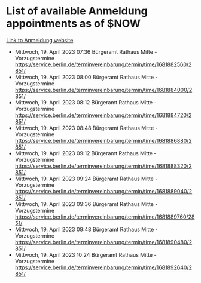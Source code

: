 # List of available Anmeldung appointments as of $NOW
[Link to Anmeldung website](https://service.berlin.de/terminvereinbarung/termin/tag.php?termin=1&anliegen[]=120686&dienstleisterlist=122210,122217,327316,122219,327312,122227,327314,122231,327346,122243,327348,122254,122252,329742,122260,329745,122262,329748,122271,327278,122273,327274,122277,327276,330436,122280,327294,122282,327290,122284,327292,122291,327270,122285,327266,122286,327264,122296,327268,150230,329760,122297,327286,122294,327284,122312,329763,122314,329775,122304,327330,122311,327334,122309,327332,317869,122281,327352,122279,329772,122283,122276,327324,122274,327326,122267,329766,122246,327318,122251,327320,122257,327322,122208,327298,122226,327300&herkunft=http%3A%2F%2Fservice.berlin.de%2Fdienstleistung%2F120686%2F)
- Mittwoch, 19. April 2023 07:36 Bürgeramt Rathaus Mitte - Vorzugstermine https://service.berlin.de/terminvereinbarung/termin/time/1681882560/2851/
- Mittwoch, 19. April 2023 08:00 Bürgeramt Rathaus Mitte - Vorzugstermine https://service.berlin.de/terminvereinbarung/termin/time/1681884000/2851/
- Mittwoch, 19. April 2023 08:12 Bürgeramt Rathaus Mitte - Vorzugstermine https://service.berlin.de/terminvereinbarung/termin/time/1681884720/2851/
- Mittwoch, 19. April 2023 08:48 Bürgeramt Rathaus Mitte - Vorzugstermine https://service.berlin.de/terminvereinbarung/termin/time/1681886880/2851/
- Mittwoch, 19. April 2023 09:12 Bürgeramt Rathaus Mitte - Vorzugstermine https://service.berlin.de/terminvereinbarung/termin/time/1681888320/2851/
- Mittwoch, 19. April 2023 09:24 Bürgeramt Rathaus Mitte - Vorzugstermine https://service.berlin.de/terminvereinbarung/termin/time/1681889040/2851/
- Mittwoch, 19. April 2023 09:36 Bürgeramt Rathaus Mitte - Vorzugstermine https://service.berlin.de/terminvereinbarung/termin/time/1681889760/2851/
- Mittwoch, 19. April 2023 09:48 Bürgeramt Rathaus Mitte - Vorzugstermine https://service.berlin.de/terminvereinbarung/termin/time/1681890480/2851/
- Mittwoch, 19. April 2023 10:24 Bürgeramt Rathaus Mitte - Vorzugstermine https://service.berlin.de/terminvereinbarung/termin/time/1681892640/2851/
